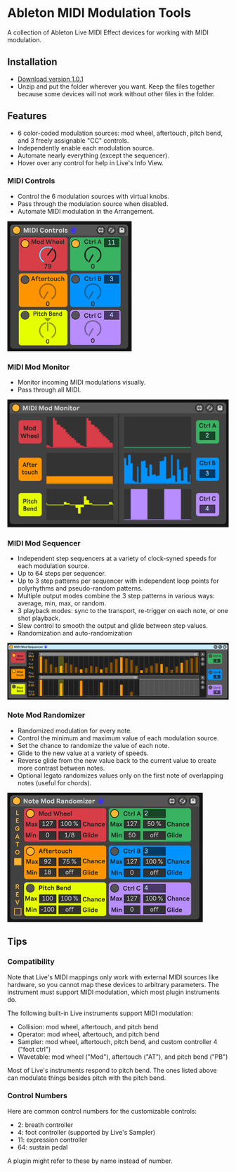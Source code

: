 # Ableton MIDI Modulation Tools

A collection of Ableton Live MIDI Effect devices for working with MIDI modulation.


## Installation

* [Download version 1.0.1](https://github.com/adamjmurray/ableton-midi-modulation-tools/archive/1.0.1.zip)
* Unzip and put the folder wherever you want. Keep the files together because some devices will not work without other files in the folder.


## Features

* 6 color-coded modulation sources: mod wheel, aftertouch, pitch bend, and 3 freely assignable "CC" controls.
* Independently enable each modulation source.
* Automate nearly everything (except the sequencer).
* Hover over any control for help in Live's Info View.


### MIDI Controls

* Control the 6 modulation sources with virtual knobs.
* Pass through the modulation source when disabled.
* Automate MIDI modulation in the Arrangement.

![screenshot](./screenshots/MIDI-Controls.png)


### MIDI Mod Monitor

* Monitor incoming MIDI modulations visually.
* Pass through all MIDI.

![screenshot](./screenshots/MIDI-Mod-Monitor.png)


### MIDI Mod Sequencer

* Independent step sequencers at a variety of clock-syned speeds for each modulation source.
* Up to 64 steps per sequencer.
* Up to 3 step patterns per sequencer with independent loop points for polyrhythms and pseudo-random patterns.
* Multiple output modes combine the 3 step patterns in various ways: average, min, max, or random.
* 3 playback modes: sync to the transport, re-trigger on each note, or one shot playback.
* Slew control to smooth the output and glide between step values.
* Randomization and auto-randomization

![screenshot](./screenshots/MIDI-Mod-Sequencer.png)


### Note Mod Randomizer

* Randomized modulation for every note.
* Control the minimum and maximum value of each modulation source.
* Set the chance to randomize the value of each note.
* Glide to the new value at a variety of speeds.
* Reverse glide from the new value back to the current value to create more contrast between notes.
* Optional legato randomizes values only on the first note of overlapping notes (useful for chords).

![screenshot](./screenshots/Note-Mod-Randomizer.png)


## Tips

### Compatibility

Note that Live's MIDI mappings only work with external MIDI sources like hardware, so you cannot map these devices to arbitrary parameters. The instrument must support MIDI modulation, which most plugin instruments do.

The following built-in Live instruments support MIDI modulation:

* Collision: mod wheel, aftertouch, and pitch bend
* Operator: mod wheel, aftertouch, and pitch bend
* Sampler: mod wheel, aftertouch, pitch bend, and custom controller 4 ("foot ctrl")
* Wavetable: mod wheel ("Mod"), aftertouch ("AT"), and pitch bend ("PB")

Most of Live's instruments respond to pitch bend. The ones listed above can modulate things besides pitch with the pitch bend.

### Control Numbers

Here are common control numbers for the customizable controls:
* 2: breath controller
* 4: foot controller (supported by Live's Sampler)
* 11: expression controller
* 64: sustain pedal

A plugin might refer to these by name instead of number.
